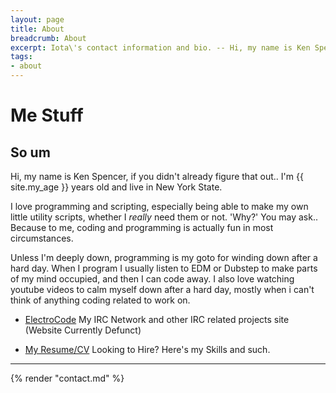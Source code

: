 ```yaml
---
layout: page
title: About
breadcrumb: About
excerpt: Iota\'s contact information and bio. -- Hi, my name is Ken Spencer, if you didn't already figure that out.. I'm {{ site.my_age }} years old and live in New York State.
tags:
- about
---
```

# Me Stuff

## So um

Hi, my name is Ken Spencer, if you didn't already figure that out.. I'm {{ site.my_age }} years old and live in New York State.

I love programming and scripting, especially being able to make my own little utility scripts, whether I *really* need them or not. 'Why?' You may ask.. Because to me, coding and programming is actually fun in most circumstances.

Unless I'm deeply down, programming is my goto for winding down after a hard day. When I program I usually listen to EDM or Dubstep to make parts of my mind occupied, and then I can code away.  I also love watching youtube videos to calm myself down after a hard day, mostly when i can't think of anything coding related to work on.

* [ElectroCode](https://electrocode.net) <span class="badge badge-pill badge-dark">My IRC Network and other IRC related projects site (Website Currently Defunct)</span>

* [My Resume/CV](/resume) <span class="badge badge-pill badge-dark">Looking to Hire? Here's my Skills and such.</span>

------

{% render "contact.md" %}
